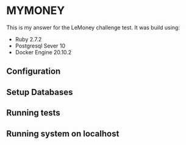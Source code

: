 # MYMONEY

This is my answer for the LeMoney challenge test.
It was build using:
 * Ruby 2.7.2
 * Postgresql Sever 10
 * Docker Engine 20.10.2
## Configuration

## Setup Databases

## Running tests

## Running system on localhost